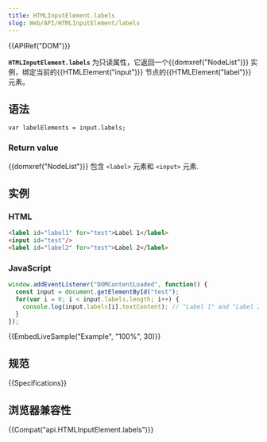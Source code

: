 ```yaml
---
title: HTMLInputElement.labels
slug: Web/API/HTMLInputElement/labels
---
```

{{APIRef("DOM")}}

**`HTMLInputElement.labels`** 为只读属性，它返回一个{{domxref("NodeList")}} 实例，绑定当前的{{HTMLElement("input")}} 节点的{{HTMLElement("label")}} 元素。

## 语法

```plain
var labelElements = input.labels;
```

### Return value

{{domxref("NodeList")}} 包含 `<label>` 元素和 `<input>` 元素.

## 实例

### HTML

```html
<label id="label1" for="test">Label 1</label>
<input id="test"/>
<label id="label2" for="test">Label 2</label>
```

### JavaScript

```js
window.addEventListener("DOMContentLoaded", function() {
  const input = document.getElementById("test");
  for(var i = 0; i < input.labels.length; i++) {
    console.log(input.labels[i].textContent); // "Label 1" and "Label 2"
  }
});
```

{{EmbedLiveSample("Example", "100%", 30)}}

## 规范

{{Specifications}}

## 浏览器兼容性

{{Compat("api.HTMLInputElement.labels")}}
